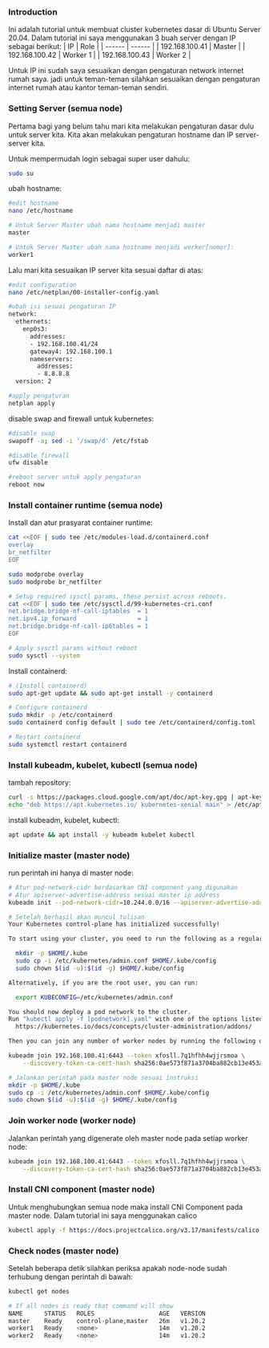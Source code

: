 ### Introduction
Ini adalah tutorial untuk membuat cluster kubernetes dasar di Ubuntu Server 20.04.
Dalam tutorial ini saya menggunakan 3 buah server dengan IP sebagai berikut:
| IP | Role |
| ------ | ------ |
| 192.168.100.41 | Master |
| 192.168.100.42 | Worker 1 |
| 192.168.100.43 | Worker 2 |

Untuk IP ini sudah saya sesuaikan dengan pengaturan network internet rumah saya. jadi untuk teman-teman silahkan sesuaikan dengan pengaturan internet rumah atau kantor teman-teman sendiri.

### Setting Server (semua node)
Pertama bagi yang belum tahu mari kita melakukan pengaturan dasar dulu untuk server kita. 
Kita akan melakukan pengaturan hostname dan IP server-server kita.

Untuk mempermudah login sebagai super user dahulu:
```sh
sudo su
```
ubah hostname:
```sh
#edit hostname
nano /etc/hostname

# Untuk Server Master ubah nama hostname menjadi master 
master

# Untuk Server Master ubah nama hostname menjadi worker[nomor]:
worker1
```
Lalu mari kita sesuaikan IP server kita sesuai daftar di atas:
```sh
#edit configuration
nano /etc/netplan/00-installer-config.yaml

#ubah isi sesuai pengaturan IP
network:
  ethernets:
    enp0s3:
      addresses:
      - 192.168.100.41/24
      gateway4: 192.168.100.1
      nameservers:
        addresses:
        - 8.8.8.8
  version: 2

#apply pengaturan
netplan apply
```
disable swap and firewall untuk kubernetes:
```sh
#disable swap
swapoff -a; sed -i '/swap/d' /etc/fstab

#disable firewall
ufw disable

#reboot server untuk apply pengaturan
reboot now
```
### Install container runtime (semua node)

Install dan atur prasyarat container runtime:
```sh
cat <<EOF | sudo tee /etc/modules-load.d/containerd.conf
overlay
br_netfilter
EOF

sudo modprobe overlay
sudo modprobe br_netfilter

# Setup required sysctl params, these persist across reboots.
cat <<EOF | sudo tee /etc/sysctl.d/99-kubernetes-cri.conf
net.bridge.bridge-nf-call-iptables  = 1
net.ipv4.ip_forward                 = 1
net.bridge.bridge-nf-call-ip6tables = 1
EOF

# Apply sysctl params without reboot
sudo sysctl --system
```
Install containerd:
```sh
# (Install containerd)
sudo apt-get update && sudo apt-get install -y containerd

# Configure containerd
sudo mkdir -p /etc/containerd
sudo containerd config default | sudo tee /etc/containerd/config.toml

# Restart containerd
sudo systemctl restart containerd
```
### Install kubeadm, kubelet, kubectl (semua node)
tambah repository:
```sh
curl -s https://packages.cloud.google.com/apt/doc/apt-key.gpg | apt-key add -
echo "deb https://apt.kubernetes.io/ kubernetes-xenial main" > /etc/apt/sources.list.d/kubernetes.list
```
install kubeadm, kubelet, kubectl:
```sh
apt update && apt install -y kubeadm kubelet kubectl
```
### Initialize master (master node)
run perintah ini hanya di master node:
```sh
# Atur pod-network-cidr berdasarkan CNI component yang digunakan
# Atur apiserver-advertise-address sesuai master ip address
kubeadm init --pod-network-cidr=10.244.0.0/16 --apiserver-advertise-address=192.168.100.41

# Setelah berhasil akan muncul tulisan 
Your Kubernetes control-plane has initialized successfully!

To start using your cluster, you need to run the following as a regular user:

  mkdir -p $HOME/.kube
  sudo cp -i /etc/kubernetes/admin.conf $HOME/.kube/config
  sudo chown $(id -u):$(id -g) $HOME/.kube/config

Alternatively, if you are the root user, you can run:

  export KUBECONFIG=/etc/kubernetes/admin.conf

You should now deploy a pod network to the cluster.
Run "kubectl apply -f [podnetwork].yaml" with one of the options listed at:
  https://kubernetes.io/docs/concepts/cluster-administration/addons/

Then you can join any number of worker nodes by running the following on each as root:

kubeadm join 192.168.100.41:6443 --token xfosll.7q1hfhh4wjjrsmoa \
    --discovery-token-ca-cert-hash sha256:0ae573f871a3704ba882cb13e453a1596a768ed873c8c62250f6cde890a58b63   
```
```sh
# Jalankan perintah pada master node sesuai instruksi 
mkdir -p $HOME/.kube
sudo cp -i /etc/kubernetes/admin.conf $HOME/.kube/config
sudo chown $(id -u):$(id -g) $HOME/.kube/config
```
### Join worker node (worker node)
Jalankan perintah yang digenerate oleh master node pada setiap worker node:
```sh
kubeadm join 192.168.100.41:6443 --token xfosll.7q1hfhh4wjjrsmoa \
    --discovery-token-ca-cert-hash sha256:0ae573f871a3704ba882cb13e453a1596a768ed873c8c62250f6cde890a58b63   
```
### Install CNI component (master node)
Untuk menghubungkan semua node maka install CNI Component pada master node. Dalam tutorial ini saya menggunakan calico
```sh
kubectl apply -f https://docs.projectcalico.org/v3.17/manifests/calico.yaml
```
### Check nodes (master node)
Setelah beberapa detik silahkan periksa apakah node-node sudah terhubung dengan perintah di bawah: 
```sh
kubectl get nodes

# If all nodes is ready that command will show
NAME      STATUS   ROLES                  AGE   VERSION
master    Ready    control-plane,master   26m   v1.20.2
worker1   Ready    <none>                 14m   v1.20.2
worker2   Ready    <none>                 14m   v1.20.2
```
